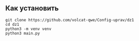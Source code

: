 ## Как установить

```
git clone https://github.com/volcat-qwe/Config-uprav/dz1
cd dz1
python3 -m venv venv
python3 main.py
```
